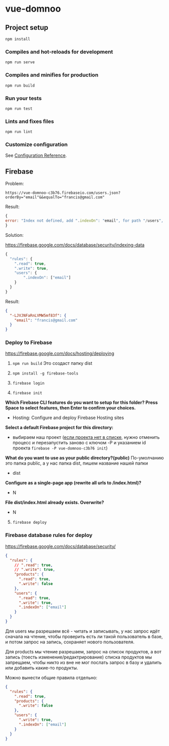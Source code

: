 # vue-domnoo

## Project setup

```
npm install
```

### Compiles and hot-reloads for development

```
npm run serve
```

### Compiles and minifies for production

```
npm run build
```

### Run your tests

```
npm run test
```

### Lints and fixes files

```
npm run lint
```

### Customize configuration

See [Configuration Reference](https://cli.vuejs.org/config/).

## Firebase

Problem:

`https://vue-domnoo-c3b76.firebaseio.com/users.json?orderBy="email"&&equalTo="francis@gmail.com"`

Result:

```js
{
error: "Index not defined, add ".indexOn": "email", for path "/users", to the rules"
}
```

Solution:

https://firebase.google.com/docs/database/security/indexing-data

```js
{
  "rules": {
    ".read": true,
    ".write": true,
    "users": {
    	".indexOn": ["email"]
    }
  }
}
```

Result:

```json
{
  "-LJVJNFaRnLVMW5mf83f": {
    "email": "francis@gmail.com"
  }
}
```

### Deploy to Firebase

https://firebase.google.com/docs/hosting/deploying

1. `npm run build` Это создаст папку dist

2. `npm install -g firebase-tools`

3. `firebase login`

4. `firebase init`

**Which Firebase CLI features do you want to setup for this folder? Press Space to select features, then Enter to confirm your choices.**

- Hosting: Configure and deploy Firebase Hosting sites

**Select a default Firebase project for this directory:**

- выбираем наш проект ([если проекта нет в списке](https://stackoverflow.com/a/53949717), нужно отменить процесс и перезапустить заново с ключом -P и указанием id проекта `firebase -P vue-domnoo-c3b76 init`)

**What do you want to use as your public directory?(public)**
По-умолчанию это папка public, а у нас папка dist, пишем название нашей папки

- dist

**Configure as a single-page app (rewrite all urls to /index.html)?**

- N

**File dist/index.html already exists. Overwrite?**

- N

5. `firebase deploy`

### Firebase database rules for deploy

https://firebase.google.com/docs/database/security/

```json
{
  "rules": {
    // ".read": true,
    // ".write": true,
    "products": {
      ".read": true,
      ".write": false
    },
    "users": {
      ".read": true,
      ".write": true,
      ".indexOn": ["email"]
    }
  }
}
```

Для users мы разрешаем всё - читать и записывать, у нас запрос идёт сначала на чтение, чтобы проверить есть ли такой пользователь в базе, и потом запрос на запись, сохраняет нового пользователя.

Для products мы чтение разрешаем, запрос на список продуктов, а вот запись (тоесть изменение/редактрирование) списка продуктов мы запрещаем, чтобы никто из вне не мог послать запрос в базу и удалить или добавить какие-то продукты.

Можно вынести общие правила отдельно:

```json
{
  "rules": {
    ".read": true,
    "products": {
      ".write": false
    },
    "users": {
      ".write": true,
      ".indexOn": ["email"]
    }
  }
}
```
